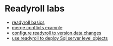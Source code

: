 # Readyroll labs

* [readyroll basics](ReadyRoll_Only/basics-example.md)
* [merge conflicts example](ReadyRoll_Only/merge-conflicts-example.md)
* [configure readyroll to version data changes](ReadyRoll_Only/configure-data-example.md)
* [use readyroll to deploy Sql server level objects](ReadyRoll_Only/server-level-objects-example.md)